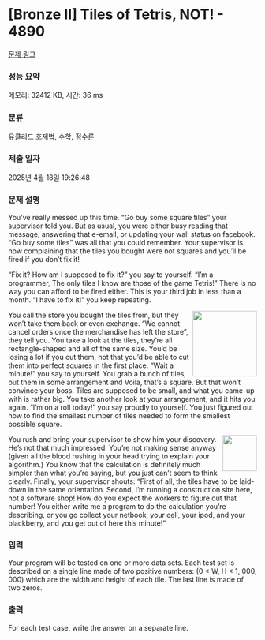 # [Bronze II] Tiles of Tetris, NOT! - 4890 

[문제 링크](https://www.acmicpc.net/problem/4890) 

### 성능 요약

메모리: 32412 KB, 시간: 36 ms

### 분류

유클리드 호제법, 수학, 정수론

### 제출 일자

2025년 4월 18일 19:26:48

### 문제 설명

<p>You’ve really messed up this time. “Go buy some square tiles” your supervisor told you. But as usual, you were either busy reading that message, answering that e-email, or updating your wall status on facebook. “Go buy some tiles” was all that you could remember. Your supervisor is now complaining that the tiles you bought were not squares and you’ll be fired if you don’t fix it!</p>

<p>“Fix it? How am I supposed to fix it?” you say to yourself. “I’m a programmer, The only tiles I know are those of the game Tetris!” There is no way you can afford to be fired either. This is your third job in less than a month. “I have to fix it!” you keep repeating.</p>

<p><img alt="" src="https://www.acmicpc.net/upload/images2/tete1.png" style="float:right; height:133px; width:130px">You call the store you bought the tiles from, but they won’t take them back or even exchange. “We cannot cancel orders once the merchandise has left the store”, they tell you. You take a look at the tiles, they’re all rectangle-shaped and all of the same size. You’d be losing a lot if you cut them, not that you’d be able to cut them into perfect squares in the first place. “Wait a minute!” you say to yourself. You grab a bunch of tiles, put them in some arrangement and Voila, that’s a square. But that won’t convince your boss. Tiles are supposed to be small, and what you came-up with is rather big. You take another look at your arrangement, and it hits you again. “I’m on a roll today!” you say proudly to yourself. You just figured out how to find the smallest number of tiles needed to form the smallest possible square.</p>

<p><img alt="" src="https://www.acmicpc.net/upload/images2/tete2.png" style="float:right; height:73px; width:69px">You rush and bring your supervisor to show him your discovery. He’s not that much impressed. You’re not making sense anyway (given all the blood rushing in your head trying to explain your algorithm.) You know that the calculation is definitely much simpler than what you’re saying, but you just can’t seem to think clearly. Finally, your supervisor shouts: “First of all, the tiles have to be laid-down in the same orientation. Second, I’m running a construction site here, not a software shop! How do you expect the workers to figure out that number! You either write me a program to do the calculation you’re describing, or you go collect your netbook, your cell, your ipod, and your blackberry, and you get out of here this minute!”</p>

### 입력 

 <p>Your program will be tested on one or more data sets. Each test set is described on a single line made of two positive numbers: (0 < W, H < 1, 000, 000) which are the width and height of each tile. The last line is made of two zeros.</p>

### 출력 

 <p>For each test case, write the answer on a separate line.</p>

